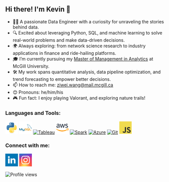 ## Hi there! I'm Kevin 👋

- 👨‍💻 A passionate Data Engineer with a curiosity for unraveling the stories behind data.  
- 🔍 Excited about leveraging Python, SQL, and machine learning to solve real-world problems and make data-driven decisions.  
- 🌍 Always exploring: from network science research to industry applications in finance and ride-hailing platforms.  
- 🎓 I’m currently pursuing my [Master of Management in Analytics](https://www.mcgill.ca/) at McGill University.  
- 🛠️ My work spans quantitative analysis, data pipeline optimization, and trend forecasting to empower better decisions.  
- 📫 How to reach me: [ziwei.wang@mail.mcgill.ca](mailto:ziwei.wang@mail.mcgill.ca)  
- 😊 Pronouns: he/him/his  
- 🎮 Fun fact: I enjoy playing Valorant, and exploring nature trails!  

### Languages and Tools:
<p align="left">
    <a href="https://www.python.org/" target="_blank">
        <img src="https://raw.githubusercontent.com/devicons/devicon/master/icons/python/python-original.svg" alt="Python" width="40" height="40"/></a>
    <a href="https://www.microsoft.com/en-us/sql-server" target="_blank">
        <img src="https://raw.githubusercontent.com/devicons/devicon/master/icons/mysql/mysql-original-wordmark.svg" alt="SQL" width="40" height="40"/></a>
    <a href="https://www.tableau.com/" target="_blank">
        <img src="https://cdn.worldvectorlogo.com/logos/tableau-software.svg" alt="Tableau" width="40" height="40"/></a>
    <a href="https://aws.amazon.com/" target="_blank">
        <img src="https://raw.githubusercontent.com/devicons/devicon/master/icons/amazonwebservices/amazonwebservices-original-wordmark.svg" alt="AWS" width="40" height="40"/></a>
    <a href="https://spark.apache.org/" target="_blank">
        <img src="https://upload.wikimedia.org/wikipedia/commons/f/f3/Apache_Spark_logo.svg" alt="Spark" width="40" height="40"/></a>
    <a href="https://azure.microsoft.com/" target="_blank">
        <img src="https://www.vectorlogo.zone/logos/microsoft_azure/microsoft_azure-icon.svg" alt="Azure" width="40" height="40"/></a>
    <a href="https://git-scm.com/" target="_blank">
        <img src="https://www.vectorlogo.zone/logos/git-scm/git-scm-icon.svg" alt="Git" width="40" height="40"/></a>
    <a href="https://developer.mozilla.org/en-US/docs/Web/JavaScript" target="_blank">
        <img src="https://raw.githubusercontent.com/devicons/devicon/master/icons/javascript/javascript-original.svg" alt="JavaScript" width="40" height="40"/></a>
</p>

### Connect with me:
<a href="https://www.linkedin.com/in/kevin-wang-mcgill/" target="_blank">
    <img src="https://raw.githubusercontent.com/edent/SuperTinyIcons/master/images/svg/linkedin.svg" alt="LinkedIn" width="40" /></a>
<a href="https://www.instagram.com/kevinwang4679/" target="_blank">
    <img src="https://raw.githubusercontent.com/edent/SuperTinyIcons/master/images/svg/instagram.svg" alt="Instagram" width="40" /></a>

![Profile views](https://komarev.com/ghpvc/?username=Kevin-Wang-McGill&label=Visitors&color=blue&style=flat-square)
